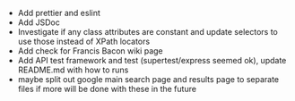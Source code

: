 * Add prettier and eslint
* Add JSDoc
* Investigate if any class attributes are constant and update selectors to use those instead of XPath locators
* Add check for Francis Bacon wiki page
* Add API test framework and test (supertest/express seemed ok), update README.md with how to runs
* maybe split out google main search page and results page to separate files if more will be done with these in the future